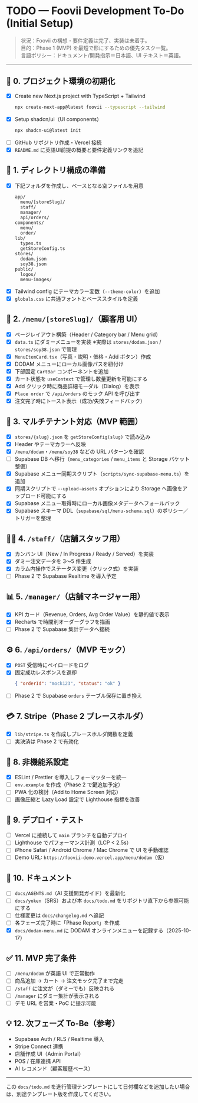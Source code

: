 # TODO — Foovii Development To-Do (Initial Setup)

> 状況：Foovii の構想・要件定義は完了、実装は未着手。  
> 目的：Phase 1 (MVP) を最短で形にするための優先タスク一覧。  
> 言語ポリシー：ドキュメント/開発指示＝日本語、UI テキスト＝英語。

---

## 🏁 0. プロジェクト環境の初期化
- [x] Create new Next.js project with TypeScript + Tailwind  
  ```bash
  npx create-next-app@latest foovii --typescript --tailwind
  ```
- [x] Setup shadcn/ui（UI components）  
  ```bash
  npx shadcn-ui@latest init
  ```
- [ ] GitHub リポジトリ作成・Vercel 接続
- [x] `README.md` に英語UI前提の概要と要件定義リンクを追記

## 🧩 1. ディレクトリ構成の準備
- [x] 下記フォルダを作成し、ベースとなる空ファイルを用意
  ```
  app/
    menu/[storeSlug]/
    staff/
    manager/
    api/orders/
  components/
    menu/
    order/
  lib/
    types.ts
    getStoreConfig.ts
  stores/
    dodam.json
    soy38.json
  public/
    logos/
    menu-images/
  ```
- [x] Tailwind config にテーマカラー変数（`--theme-color`）を追加
- [x] `globals.css` に共通フォントとベーススタイルを定義

## 🍱 2. `/menu/[storeSlug]/`（顧客用 UI）
- [x] ページレイアウト構築（Header / Category bar / Menu grid）
- [x] `data.ts` にダミーメニューを実装 ※実際は `stores/dodam.json` / `stores/soy38.json` で管理
- [x] `MenuItemCard.tsx`（写真・説明・価格・Add ボタン）作成
- [x] DODAM メニューにローカル画像パスを紐付け
- [x] 下部固定 `CartBar` コンポーネントを追加
- [x] カート状態を `useContext` で管理し数量更新を可能にする
- [x] Add クリック時に商品詳細モーダル（Dialog）を表示
- [x] `Place order` で `/api/orders` のモック API を呼び出す
- [x] 注文完了時にトースト表示（成功/失敗フィードバック）

## 🧠 3. マルチテナント対応（MVP 範囲）
- [x] `stores/{slug}.json` を `getStoreConfig(slug)` で読み込み
- [x] Header やテーマカラーへ反映
- [x] `/menu/dodam`・`/menu/soy38` などの URL パターンを確認
- [ ] Supabase DB へ移行（`menu_categories` / `menu_items` と Storage バケット整備）
- [x] Supabase メニュー同期スクリプト（`scripts/sync-supabase-menu.ts`）を追加
- [x] 同期スクリプトで `--upload-assets` オプションにより Storage へ画像をアップロード可能にする
- [x] Supabase メニュー取得時にローカル画像メタデータへフォールバック
- [x] Supabase スキーマ DDL（`supabase/sql/menu-schema.sql`）のポリシー／トリガーを整理

## 🧑‍🍳 4. `/staff/`（店舗スタッフ用）
- [x] カンバン UI（New / In Progress / Ready / Served）を実装
- [x] ダミー注文データを 3〜5 件生成
- [x] カラム内操作でステータス変更（クリック式）を実装
- [ ] Phase 2 で Supabase Realtime を導入予定

## 📊 5. `/manager/`（店舗マネージャー用）
- [x] KPI カード（Revenue, Orders, Avg Order Value）を静的値で表示
- [x] Recharts で時間別オーダーグラフを描画
- [ ] Phase 2 で Supabase 集計データへ接続

## ⚙️ 6. `/api/orders/`（MVP モック）
- [x] `POST` 受信時にペイロードをログ
- [x] 固定成功レスポンスを返却  
  ```json
  { "orderId": "mock123", "status": "ok" }
  ```
- [ ] Phase 2 で Supabase `orders` テーブル保存に置き換え

## 💳 7. Stripe（Phase 2 プレースホルダ）
- [x] `lib/stripe.ts` を作成しプレースホルダ関数を定義
- [ ] 実決済は Phase 2 で有効化

## 🧠 8. 非機能系設定
- [x] ESLint / Prettier を導入しフォーマッターを統一
- [ ] `env.example` を作成（Phase 2 で鍵追加予定）
- [ ] PWA 化の検討（Add to Home Screen 対応）
- [ ] 画像圧縮と Lazy Load 設定で Lighthouse 指標を改善

## 🚀 9. デプロイ・テスト
- [ ] Vercel に接続して `main` ブランチを自動デプロイ
- [ ] Lighthouse でパフォーマンス計測（LCP < 2.5s）
- [ ] iPhone Safari / Android Chrome / Mac Chrome で UI を手動確認
- [ ] Demo URL: `https://foovii-demo.vercel.app/menu/dodam`（仮）

## 🧾 10. ドキュメント
- [ ] `docs/AGENTS.md`（AI 支援開発ガイド）を最新化
- [ ] `docs/yoken`（SRS）および本 `docs/todo.md` をリポジトリ直下から参照可能にする
- [ ] 仕様変更は `docs/changelog.md` へ追記
- [ ] 各フェーズ完了時に「Phase Report」を作成
- [x] `docs/dodam-menu.md` に DODAM オンラインメニューを記録する（2025-10-17）

## ✅ 11. MVP 完了条件
- [ ] `/menu/dodam` が英語 UI で正常動作
- [ ] 商品追加 → カート → 注文モック完了まで完走
- [ ] `/staff` に注文が（ダミーでも）反映される
- [ ] `/manager` にダミー集計が表示される
- [ ] デモ URL を営業・PoC に提示可能

## 💡 12. 次フェーズ To-Be（参考）
- Supabase Auth / RLS / Realtime 導入
- Stripe Connect 連携
- 店舗作成 UI（Admin Portal）
- POS / 在庫連携 API
- AI レコメンド（顧客履歴ベース）

---

この `docs/todo.md` を進行管理テンプレートにして日付欄などを追加したい場合は、別途テンプレート版を作成してください。
